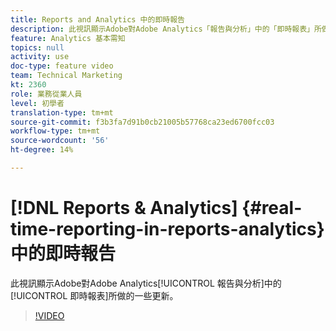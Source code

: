 ```yaml
---
title: Reports and Analytics 中的即時報告
description: 此視訊顯示Adobe對Adobe Analytics「報告與分析」中的「即時報表」所做的一些更新。
feature: Analytics 基本需知
topics: null
activity: use
doc-type: feature video
team: Technical Marketing
kt: 2360
role: 業務從業人員
level: 初學者
translation-type: tm+mt
source-git-commit: f3b3fa7d91b0cb21005b57768ca23ed6700fcc03
workflow-type: tm+mt
source-wordcount: '56'
ht-degree: 14%

---
```



# [!DNL Reports & Analytics] {#real-time-reporting-in-reports-analytics}中的即時報告

此視訊顯示Adobe對Adobe Analytics[!UICONTROL 報告與分析]中的[!UICONTROL 即時報表]所做的一些更新。

>[!VIDEO](https://video.tv.adobe.com/v/25454/?quality=12)
